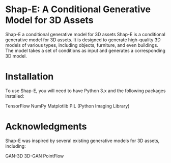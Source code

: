 # Shap-E: A Conditional Generative Model for 3D Assets
Shap-E a conditional generative model for 3D assets
Shap-E is a conditional generative model for 3D assets. It is designed to generate high-quality 3D models of various types, including objects, furniture, and even buildings. The model takes a set of conditions as input and generates a corresponding 3D model.

# Installation
To use Shap-E, you will need to have Python 3.x and the following packages installed:

TensorFlow
NumPy
Matplotlib
PIL (Python Imaging Library)

# Acknowledgments
Shap-E was inspired by several existing generative models for 3D assets, including:

GAN-3D
3D-GAN
PointFlow

